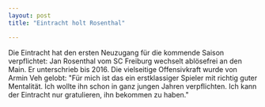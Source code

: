 ```yaml
---
layout: post
title: "Eintracht holt Rosenthal"

---
```


Die Eintracht hat den ersten Neuzugang für die kommende Saison verpflichtet: Jan Rosenthal vom SC Freiburg wechselt ablösefrei an den Main. Er unterschrieb bis 2016. Die vielseitige Offensivkraft wurde von Armin Veh gelobt: "Für mich ist das ein erstklassiger Spieler mit richtig guter Mentalität. Ich wollte ihn schon in ganz jungen Jahren verpflichten. Ich kann der Eintracht nur gratulieren, ihn bekommen zu haben." 


